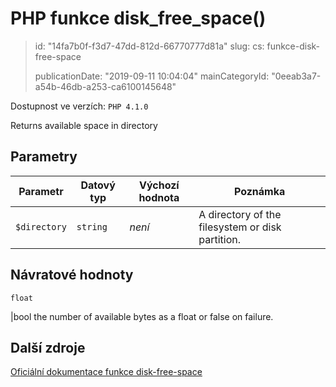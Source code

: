 PHP funkce disk_free_space()
============================

> id: "14fa7b0f-f3d7-47dd-812d-66770777d81a"
> slug:
> 	cs: funkce-disk-free-space
>
> publicationDate: "2019-09-11 10:04:04"
> mainCategoryId: "0eeab3a7-a54b-46db-a253-ca6100145648"

Dostupnost ve verzích: `PHP 4.1.0`

Returns available space in directory


Parametry
--------------

| Parametr | Datový typ | Výchozí hodnota | Poznámka |
|-----|-----|-----|-----|
| `$directory` | `string` | *není* | A directory of the filesystem or disk partition. |


Návratové hodnoty
----------------

`float`

|bool the number of available bytes as a float
or false on failure.

Další zdroje
------------

[Oficiální dokumentace funkce disk-free-space](https://www.php.net/manual/en/function.disk-free-space.php)
